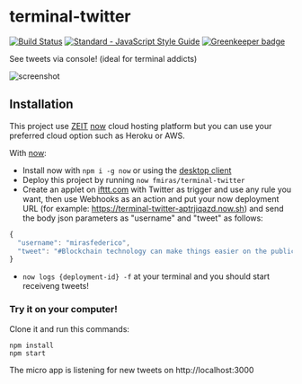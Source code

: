 # terminal-twitter
[![Build Status](https://travis-ci.org/fmiras/terminal-twitter.svg?branch=master)](https://travis-ci.org/fmiras/terminal-twitter)
[![Standard - JavaScript Style Guide](https://img.shields.io/badge/code_style-standard-brightgreen.svg)](https://github.com/standard/standard)
[![Greenkeeper badge](https://badges.greenkeeper.io/fmiras/terminal-twitter.svg)](https://greenkeeper.io/)

See tweets via console! (ideal for terminal addicts)

![screenshot](https://i.imgur.com/aJtWvt9.gif)

## Installation
This project use [ZEIT](https://zeit.co) [now](https://zeit.co/now) cloud hosting platform but you can use your preferred cloud option such as Heroku or AWS.

With [now](https://zeit.co/now):
- Install now with `npm i -g now` or using the [desktop client](https://zeit.co/download)
- Deploy this project by running `now fmiras/terminal-twitter`
- Create an applet on [ifttt.com](https://ifttt.com) with Twitter as trigger and use any rule you want, then use Webhooks as an action and put your now deployment URL (for example: https://terminal-twitter-aptrjiqazd.now.sh) and send the body json parameters as "username" and "tweet" as follows:
```js
{
  "username": "mirasfederico",
  "tweet": "#Blockchain technology can make things easier on the public sector in a way that we can even imagine!"
}
```
- `now logs {deployment-id} -f` at your terminal and you should start receiveng tweets!

### Try it on your computer!
Clone it and run this commands:

    npm install
    npm start

The micro app is listening for new tweets on http://localhost:3000
